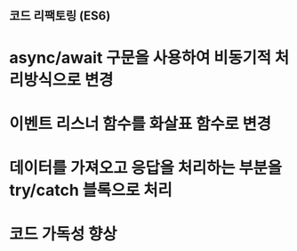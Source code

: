 ## 코드 리팩토링 (ES6)

# async/await 구문을 사용하여 비동기적 처리방식으로 변경
# 이벤트 리스너 함수를 화살표 함수로 변경
# 데이터를 가져오고 응답을 처리하는 부분을 try/catch 블록으로 처리
# 코드 가독성 향상
